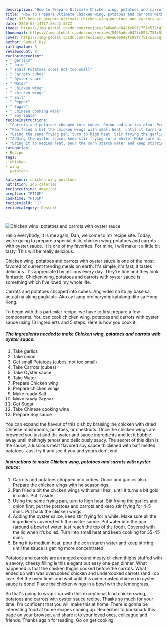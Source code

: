 ```yaml
---
description: "How to Prepare Ultimate Chicken wing, potatoes and carrots with oyster sauce"
title: "How to Prepare Ultimate Chicken wing, potatoes and carrots with oyster sauce"
slug: 933-how-to-prepare-ultimate-chicken-wing-potatoes-and-carrots-with-oyster-sauce
date: 2020-07-14T17:50:43.532Z
image: https://img-global.cpcdn.com/recipes/5466a6ee042fc09f/751x532cq70/chicken-wing-potatoes-and-carrots-with-oyster-sauce-recipe-main-photo.jpg
thumbnail: https://img-global.cpcdn.com/recipes/5466a6ee042fc09f/751x532cq70/chicken-wing-potatoes-and-carrots-with-oyster-sauce-recipe-main-photo.jpg
cover: https://img-global.cpcdn.com/recipes/5466a6ee042fc09f/751x532cq70/chicken-wing-potatoes-and-carrots-with-oyster-sauce-recipe-main-photo.jpg
author: Samuel Day
ratingvalue: 5
reviewcount: 8
recipeingredient:
- " garlics"
- " onion"
- " small Potatoes cubes not too small"
- " Carrots cubes"
- " Oyster sauce"
- " Water"
- " Chicken wing"
- " chicken wings"
- " Salt"
- " Pepper"
- " Sugar"
- " Chinese cooking wine"
- " Soy sauce"
recipeinstructions:
- "Carrots and potatoes chopped into cubes. Onion and garlics also. Prepare the chicken wings with he seasonings."
- "Pan fried a bit the chicken wings with small heat, until it turns a bit gold in color. Put it aside."
- "Using the same frying pan, turn to high heat. Stir frying the garlics and onion first, put the potatoes and carrots and keep stir frying for 4-5 mins. Put back the chicken wings."
- "Adding the oyster sauce, keep stir frying for a while. Make sure all the ingredients covered with the oyster sauce. Put water into the pan (around a bowl of water, just reach the top of the food). Covered with the lid when it’s boiled. Turn into small heat and keep cooking for 35-45 mins."
- "Bring it to medium heat, pour the corn starch water and keep stirring, until the sauce is getting more concentrated."
categories:
- Recipe
tags:
- chicken
- wing
- potatoes

katakunci: chicken wing potatoes 
nutrition: 246 calories
recipecuisine: American
preptime: "PT10M"
cooktime: "PT35M"
recipeyield: "1"
recipecategory: Dessert

---
```



![Chicken wing, potatoes and carrots with oyster sauce](https://img-global.cpcdn.com/recipes/5466a6ee042fc09f/751x532cq70/chicken-wing-potatoes-and-carrots-with-oyster-sauce-recipe-main-photo.jpg)

Hello everybody, it is me again, Dan, welcome to my recipe site. Today, we're going to prepare a special dish, chicken wing, potatoes and carrots with oyster sauce. It is one of my favorites. For mine, I will make it a little bit tasty. This will be really delicious.

Chicken wing, potatoes and carrots with oyster sauce is one of the most favored of current trending meals on earth. It's simple, it's fast, it tastes delicious. It's appreciated by millions every day. They're fine and they look fantastic. Chicken wing, potatoes and carrots with oyster sauce is something which I've loved my whole life.

Carrots and potatoes chopped into cubes. Ang video na ito ay base sa actual na aking pagluluto. Ako ay isang ordinaryong katulong dito sa Hong Kong.


To begin with this particular recipe, we have to first prepare a few components. You can cook chicken wing, potatoes and carrots with oyster sauce using 13 ingredients and 5 steps. Here is how you cook it.

<!--inarticleads1-->

##### The ingredients needed to make Chicken wing, potatoes and carrots with oyster sauce:

1. Take  garlics
1. Take  onion
1. Get  small Potatoes (cubes, not too small)
1. Take  Carrots (cubes)
1. Take  Oyster sauce
1. Take  Water
1. Prepare  Chicken wing
1. Prepare  chicken wings
1. Make ready  Salt
1. Make ready  Pepper
1. Get  Sugar
1. Take  Chinese cooking wine
1. Prepare  Soy sauce


You can expand the flavour of this dish by braising the chicken with dried Chinese mushrooms, potatoes, or chestnuts. Once the chicken wings are browned you just add the water and sauce ingredients and let it bubble away until meltingly tender and deliciously saucy. The secret of this dish is the sauce, a luscious meat flavored soy sauce thickened with half melted potatoes. Just try it and see if you and yours don&#39;t end. 

<!--inarticleads2-->

##### Instructions to make Chicken wing, potatoes and carrots with oyster sauce:

1. Carrots and potatoes chopped into cubes. Onion and garlics also. Prepare the chicken wings with he seasonings.
1. Pan fried a bit the chicken wings with small heat, until it turns a bit gold in color. Put it aside.
1. Using the same frying pan, turn to high heat. Stir frying the garlics and onion first, put the potatoes and carrots and keep stir frying for 4-5 mins. Put back the chicken wings.
1. Adding the oyster sauce, keep stir frying for a while. Make sure all the ingredients covered with the oyster sauce. Put water into the pan (around a bowl of water, just reach the top of the food). Covered with the lid when it’s boiled. Turn into small heat and keep cooking for 35-45 mins.
1. Bring it to medium heat, pour the corn starch water and keep stirring, until the sauce is getting more concentrated.


Potatoes and carrots are arranged around meaty chicken thighs stuffed with a savory, cheesy filling in this elegant but easy one-pan dinner. What happened is that the chicken thighs cooked before the carrots. What I ended up with was overcooked chicken and undercooked carrots (and I do love. Set the oven timer and wait until this oven roasted chicken in oyster sauce is done! Place the chicken wings in a bowl with the lemongrass. 

So that's going to wrap it up with this exceptional food chicken wing, potatoes and carrots with oyster sauce recipe. Thanks so much for your time. I'm confident that you will make this at home. There is gonna be interesting food at home recipes coming up. Remember to bookmark this page on your browser, and share it to your loved ones, colleague and friends. Thanks again for reading. Go on get cooking!
